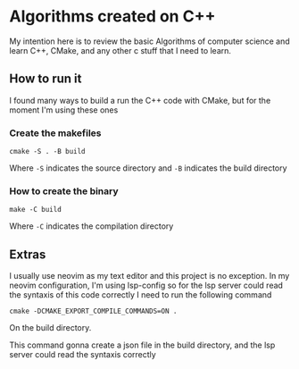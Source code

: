 # Algorithms created on C++

My intention here is to review the basic Algorithms of computer science
and learn C++, CMake, and any other c stuff that I need to learn.

## How to run it 

I found many ways to build a run the C++ code with CMake, but for the moment I'm using these ones

### Create the makefiles

`cmake -S . -B build`

Where `-S` indicates the source directory and `-B` indicates the build directory


### How to create the binary

`make -C build`

Where `-C` indicates the compilation directory


## Extras

I usually use neovim as my text editor and this project is no exception. In my neovim configuration, I'm using lsp-config so for the lsp server could read the syntaxis of this code correctly I need to run the following command

`cmake -DCMAKE_EXPORT_COMPILE_COMMANDS=ON .`

On the build directory.

This command gonna create a json file in the build directory, and the lsp server could read the syntaxis correctly
